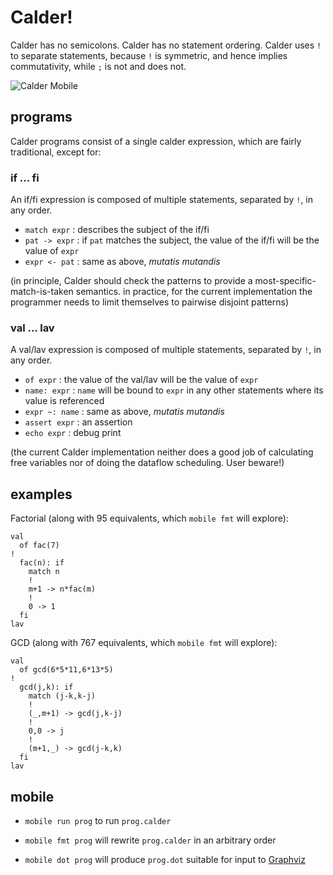 # Calder!

Calder has no semicolons. Calder has no statement ordering. Calder uses `!` to separate statements, because `!` is symmetric, and hence implies commutativity, while `;` is not and does not.

![Calder Mobile](https://upload.wikimedia.org/wikipedia/commons/a/ab/Calder-redmobile.jpg)

## programs

Calder programs consist of a single calder expression, which are fairly traditional, except for:

### if ... fi

An if/fi expression is composed of multiple statements, separated by `!`, in any order.

- `match expr` : describes the subject of the if/fi
- `pat -> expr` : if `pat` matches the subject, the value of the if/fi will be the value of `expr`
- `expr <- pat` : same as above, *mutatis mutandis*

(in principle, Calder should check the patterns to provide a most-specific-match-is-taken semantics. in practice, for the current implementation the programmer needs to limit themselves to pairwise disjoint patterns)

### val ... lav

A val/lav expression is composed of multiple statements, separated by `!`, in any order.

- `of expr` : the value of the val/lav will be the value of `expr`
- `name: expr` : `name` will be bound to `expr` in any other statements where its value is referenced
- `expr ~: name` : same as above, *mutatis mutandis*
- `assert expr` : an assertion
- `echo expr` : debug print

(the current Calder implementation neither does a good job of calculating free variables nor of doing the dataflow scheduling. User beware!)

## examples

Factorial (along with 95 equivalents, which `mobile fmt` will explore):
```
val
  of fac(7)
!
  fac(n): if
    match n
    !
    m+1 -> n*fac(m)
    !
    0 -> 1
  fi
lav
```

GCD (along with 767 equivalents, which `mobile fmt` will explore):
```
val
  of gcd(6*5*11,6*13*5)
!
  gcd(j,k): if
    match (j-k,k-j)
    !
    (_,m+1) -> gcd(j,k-j)
    !
    0,0 -> j
    !
    (m+1,_) -> gcd(j-k,k)
  fi
lav
```

## mobile

- `mobile run prog` to run `prog.calder`

- `mobile fmt prog` will rewrite `prog.calder` in an arbitrary order

- `mobile dot prog` will produce `prog.dot` suitable for input to [Graphviz](https://graphviz.org)

